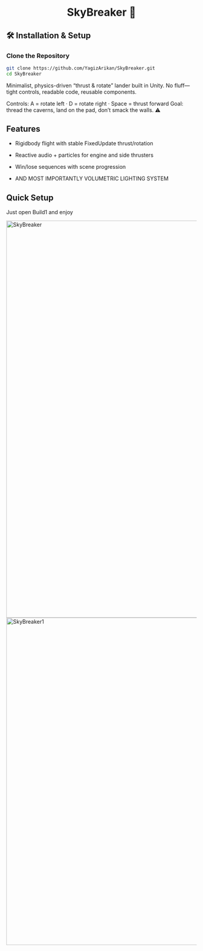 <div align="center">

# SkyBreaker 🚀

</div>

## 🛠️ Installation & Setup

### Clone the Repository
```bash
git clone https://github.com/YagizArikan/SkyBreaker.git
cd SkyBreaker
```
Minimalist, physics-driven “thrust & rotate” lander built in Unity. No fluff—tight controls, readable code, reusable components.

Controls: A = rotate left · D = rotate right · Space = thrust forward
Goal: thread the caverns, land on the pad, don’t smack the walls. ⚠️

## Features

- Rigidbody flight with stable FixedUpdate thrust/rotation

- Reactive audio + particles for engine and side thrusters

- Win/lose sequences with scene progression

- AND MOST IMPORTANTLY VOLUMETRIC LIGHTING SYSTEM

## Quick Setup

Just open Build1 and enjoy

<img width="1680" height="1050" alt="SkyBreaker" src="https://github.com/user-attachments/assets/dee6bb6c-d60a-4441-9b66-d01c5309a61d" />


<img width="1680" height="866" alt="SkyBreaker1" src="https://github.com/user-attachments/assets/3f9bbdef-786f-4eb9-8682-51522b320c4f" />









